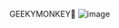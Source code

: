 GEEKYMONKEY🐒
![image](https://github.com/tusquake/GeekyMonkey/assets/77339749/131a224d-2c3e-4952-9bf1-ce82f68e4b8b)


